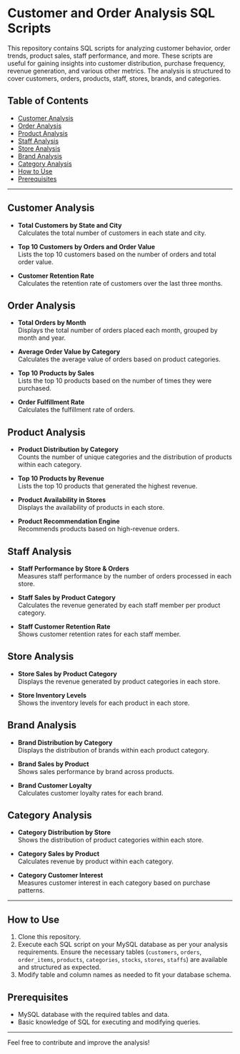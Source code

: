 # Customer and Order Analysis SQL Scripts

This repository contains SQL scripts for analyzing customer behavior, order trends, product sales, staff performance, and more. These scripts are useful for gaining insights into customer distribution, purchase frequency, revenue generation, and various other metrics. The analysis is structured to cover customers, orders, products, staff, stores, brands, and categories.

## Table of Contents
- [Customer Analysis](#customer-analysis)
- [Order Analysis](#order-analysis)
- [Product Analysis](#product-analysis)
- [Staff Analysis](#staff-analysis)
- [Store Analysis](#store-analysis)
- [Brand Analysis](#brand-analysis)
- [Category Analysis](#category-analysis)
- [How to Use](#how-to-use)
- [Prerequisites](#prerequisites)

---

## Customer Analysis
- **Total Customers by State and City**  
  Calculates the total number of customers in each state and city.

- **Top 10 Customers by Orders and Order Value**  
  Lists the top 10 customers based on the number of orders and total order value.

- **Customer Retention Rate**  
  Calculates the retention rate of customers over the last three months.

## Order Analysis
- **Total Orders by Month**  
  Displays the total number of orders placed each month, grouped by month and year.

- **Average Order Value by Category**  
  Calculates the average value of orders based on product categories.

- **Top 10 Products by Sales**  
  Lists the top 10 products based on the number of times they were purchased.

- **Order Fulfillment Rate**  
  Calculates the fulfillment rate of orders.

## Product Analysis
- **Product Distribution by Category**  
  Counts the number of unique categories and the distribution of products within each category.

- **Top 10 Products by Revenue**  
  Lists the top 10 products that generated the highest revenue.

- **Product Availability in Stores**  
  Displays the availability of products in each store.

- **Product Recommendation Engine**  
  Recommends products based on high-revenue orders.

## Staff Analysis
- **Staff Performance by Store & Orders**  
  Measures staff performance by the number of orders processed in each store.

- **Staff Sales by Product Category**  
  Calculates the revenue generated by each staff member per product category.

- **Staff Customer Retention Rate**  
  Shows customer retention rates for each staff member.

## Store Analysis
- **Store Sales by Product Category**  
  Displays the revenue generated by product categories in each store.

- **Store Inventory Levels**  
  Shows the inventory levels for each product in each store.

## Brand Analysis
- **Brand Distribution by Category**  
  Displays the distribution of brands within each product category.

- **Brand Sales by Product**  
  Shows sales performance by brand across products.

- **Brand Customer Loyalty**  
  Calculates customer loyalty rates for each brand.

## Category Analysis
- **Category Distribution by Store**  
  Shows the distribution of product categories within each store.

- **Category Sales by Product**  
  Calculates revenue by product within each category.

- **Category Customer Interest**  
  Measures customer interest in each category based on purchase patterns.

---

## How to Use
1. Clone this repository.
2. Execute each SQL script on your MySQL database as per your analysis requirements. Ensure the necessary tables (`customers`, `orders`, `order_items`, `products`, `categories`, `stocks`, `stores`, `staffs`) are available and structured as expected.
3. Modify table and column names as needed to fit your database schema.

## Prerequisites
- MySQL database with the required tables and data.
- Basic knowledge of SQL for executing and modifying queries.

---

Feel free to contribute and improve the analysis!
